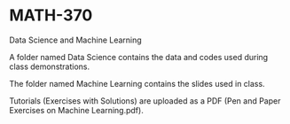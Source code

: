 # MATH-370
Data Science and Machine Learning

A folder named Data Science contains the data and codes used during class demonstrations. 

The folder named Machine Learning contains the slides used in class. 

Tutorials (Exercises with Solutions) are uploaded as a PDF (Pen and Paper Exercises on Machine Learning.pdf). 
